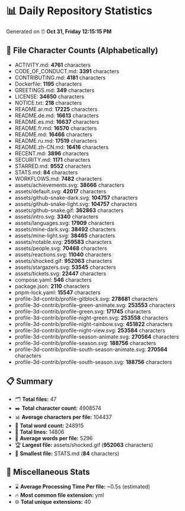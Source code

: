 # 📊 Daily Repository Statistics
Generated on ⏰ **Oct 31, Friday 12:15:15 PM**

## 📂 File Character Counts (Alphabetically)
- ACTIVITY.md: **4761** characters
- CODE_OF_CONDUCT.md: **3391** characters
- CONTRIBUTING.md: **4181** characters
- Dockerfile: **1195** characters
- GREETINGS.md: **349** characters
- LICENSE: **34650** characters
- NOTICE.txt: **218** characters
- README.ar.md: **17225** characters
- README.de.md: **16613** characters
- README.es.md: **16637** characters
- README.fr.md: **16570** characters
- README.md: **16466** characters
- README.ru.md: **17519** characters
- README.zh-CN.md: **16416** characters
- RECENT.md: **3896** characters
- SECURITY.md: **1171** characters
- STARRED.md: **9552** characters
- STATS.md: **84** characters
- WORKFLOWS.md: **7482** characters
- assets/achievements.svg: **38666** characters
- assets/default.svg: **42017** characters
- assets/github-snake-dark.svg: **104757** characters
- assets/github-snake-light.svg: **104757** characters
- assets/github-snake.gif: **362863** characters
- assets/intro.svg: **3340** characters
- assets/languages.svg: **17909** characters
- assets/mine-dark.svg: **38492** characters
- assets/mine-light.svg: **38465** characters
- assets/notable.svg: **259583** characters
- assets/people.svg: **70468** characters
- assets/reactions.svg: **11040** characters
- assets/shocked.gif: **952063** characters
- assets/stargazers.svg: **53545** characters
- assets/tickets.svg: **22447** characters
- compose.yaml: **546** characters
- package.json: **2110** characters
- pnpm-lock.yaml: **15547** characters
- profile-3d-contrib/profile-gitblock.svg: **278681** characters
- profile-3d-contrib/profile-green-animate.svg: **253553** characters
- profile-3d-contrib/profile-green.svg: **171745** characters
- profile-3d-contrib/profile-night-green.svg: **253558** characters
- profile-3d-contrib/profile-night-rainbow.svg: **451822** characters
- profile-3d-contrib/profile-night-view.svg: **253584** characters
- profile-3d-contrib/profile-season-animate.svg: **270564** characters
- profile-3d-contrib/profile-season.svg: **188756** characters
- profile-3d-contrib/profile-south-season-animate.svg: **270564** characters
- profile-3d-contrib/profile-south-season.svg: **188756** characters

## 📋 Summary
- 🗂️ **Total files:** 47
- ✒️ **Total character count:** 4908574
- 📊 **Average characters per file:** 104437
- 📝 **Total word count:** 248915
- 🧾 **Total lines:** 14806
- 📐 **Average words per file:** 5296
- 🏆 **Largest file:** assets/shocked.gif (**952063** characters)
- 🥉 **Smallest file:** STATS.md (**84** characters)

## 🌟 Miscellaneous Stats
- ⌛ **Average Processing Time Per file:** ~0.5s (estimated)
- 🔥 **Most common file extension:** yml
- 🌐 **Total unique extensions:** 40
